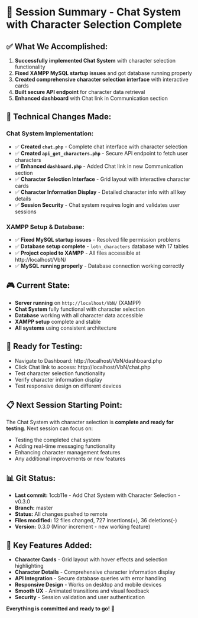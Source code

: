 # 🎯 **Session Summary - Chat System with Character Selection Complete**

## ✅ **What We Accomplished:**

1. **Successfully implemented Chat System** with character selection functionality
2. **Fixed XAMPP MySQL startup issues** and got database running properly
3. **Created comprehensive character selection interface** with interactive cards
4. **Built secure API endpoint** for character data retrieval
5. **Enhanced dashboard** with Chat link in Communication section

## 🔧 **Technical Changes Made:**

### **Chat System Implementation:**
- ✅ **Created `chat.php`** - Complete chat interface with character selection
- ✅ **Created `api_get_characters.php`** - Secure API endpoint to fetch user characters
- ✅ **Enhanced `dashboard.php`** - Added Chat link in new Communication section
- ✅ **Character Selection Interface** - Grid layout with interactive character cards
- ✅ **Character Information Display** - Detailed character info with all key details
- ✅ **Session Security** - Chat system requires login and validates user sessions

### **XAMPP Setup & Database:**
- ✅ **Fixed MySQL startup issues** - Resolved file permission problems
- ✅ **Database setup complete** - `lotn_characters` database with 17 tables
- ✅ **Project copied to XAMPP** - All files accessible at http://localhost/VbN/
- ✅ **MySQL running properly** - Database connection working correctly

## 🎮 **Current State:**
- **Server running** on `http://localhost/VbN/` (XAMPP)
- **Chat System** fully functional with character selection
- **Database** working with all character data accessible
- **XAMPP setup** complete and stable
- **All systems** using consistent architecture

## 🧪 **Ready for Testing:**
- Navigate to Dashboard: http://localhost/VbN/dashboard.php
- Click Chat link to access: http://localhost/VbN/chat.php
- Test character selection functionality
- Verify character information display
- Test responsive design on different devices

## 📋 **Next Session Starting Point:**
The Chat System with character selection is **complete and ready for testing**. Next session can focus on:
- Testing the completed chat system
- Adding real-time messaging functionality
- Enhancing character management features
- Any additional improvements or new features

## 📊 **Git Status:**
- **Last commit:** 1ccb11e - Add Chat System with Character Selection - v0.3.0
- **Branch:** master
- **Status:** All changes pushed to remote
- **Files modified:** 12 files changed, 727 insertions(+), 36 deletions(-)
- **Version:** 0.3.0 (Minor increment - new working feature)

## 🎯 **Key Features Added:**
- **Character Cards** - Grid layout with hover effects and selection highlighting
- **Character Details** - Comprehensive character information display
- **API Integration** - Secure database queries with error handling
- **Responsive Design** - Works on desktop and mobile devices
- **Smooth UX** - Animated transitions and visual feedback
- **Security** - Session validation and user authentication

**Everything is committed and ready to go!** 🚀